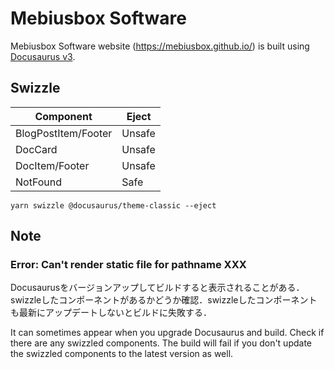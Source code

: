 # Mebiusbox Software

Mebiusbox Software website (https://mebiusbox.github.io/) is built using [Docusaurus v3](https://docusaurus.io/).

## Swizzle

| Component           | Eject  |
| ------------------- | ------ |
| BlogPostItem/Footer | Unsafe |
| DocCard             | Unsafe |
| DocItem/Footer     | Unsafe |
| NotFound            | Safe   |

```shell
yarn swizzle @docusaurus/theme-classic --eject
```

## Note

### Error: Can't render static file for pathname XXX

Docusaurusをバージョンアップしてビルドすると表示されることがある．swizzleしたコンポーネントがあるかどうか確認．swizzleしたコンポーネントも最新にアップデートしないとビルドに失敗する．

It can sometimes appear when you upgrade Docusaurus and build. Check if there are any swizzled components. The build will fail if you don't update the swizzled components to the latest version as well.
